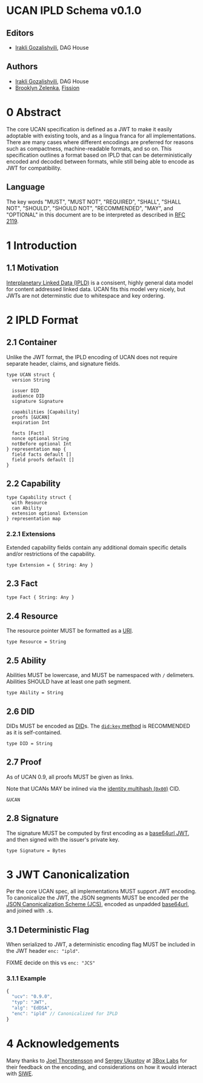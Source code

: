 # UCAN IPLD Schema v0.1.0

## Editors

* [Irakli Gozalishvili](https://github.com/Gozala), DAG House

## Authors

* [Irakli Gozalishvili](https://github.com/Gozala), DAG House
* [Brooklyn Zelenka](https://github.com/expede), [Fission](https://fission.codes)

# 0 Abstract

The core UCAN specification is defined as a JWT to make it easily adoptable with existing tools, and as a lingua franca for all implementations. There are many cases where different encodings are preferred for reasons such as compactness, machine-readable formats, and so on. This specification outlines a format based on IPLD that can be deterministically encoded and decoded between formats, while still being able to encode as JWT for compatibility.

## Language

The key words "MUST", "MUST NOT", "REQUIRED", "SHALL", "SHALL NOT", "SHOULD", "SHOULD NOT", "RECOMMENDED", "MAY", and "OPTIONAL" in this document are to be interpreted as described in [RFC 2119](https://datatracker.ietf.org/doc/html/rfc2119).

# 1 Introduction

## 1.1 Motivation

[Interplanetary Linked Data (IPLD)](https://ipld.io/) is a consisent, highly general data model for content addressed linked data. UCAN fits this model very nicely, but JWTs are not determinstic due to whitespace and key ordering.

# 2 IPLD Format

## 2.1 Container

Unlike the JWT format, the IPLD encoding of UCAN does not require separate header, claims, and signature fields.

```ipldsch
type UCAN struct {
  version String

  issuer DID
  audience DID
  signature Signature

  capabilities [Capability]
  proofs [&UCAN]
  expiration Int

  facts [Fact]
  nonce optional String
  notBefore optional Int
} representation map {
  field facts default []
  field proofs default []
}
```

## 2.2 Capability

``` ipldsch
type Capability struct {
  with Resource
  can Ability
  extension optional Extension
} representation map
```

### 2.2.1 Extensions

Extended capability fields contain any additional domain specific details and/or restrictions of the capability.

``` ipldsch
type Extension = { String: Any }
```

## 2.3 Fact

``` ipldsch
type Fact { String: Any }
```

## 2.4 Resource

The resource pointer MUST be formatted as a [URI](https://www.rfc-editor.org/rfc/rfc3986).

``` ipldsch
type Resource = String
```

## 2.5 Ability

Abilities MUST be lowercase, and MUST be namespaced with `/` delimeters. Abilities SHOULD have at least one path segment.

``` ipldsch
type Ability = String
```

## 2.6 DID

DIDs MUST be encoded as [DID](https://www.w3.org/TR/did-core/)s. The [`did:key` method](https://w3c-ccg.github.io/did-method-key/) is RECOMMENDED as it is self-contained.

``` ipldsch
type DID = String
```

## 2.7 Proof

As of UCAN 0.9, all proofs MUST be given as links.

Note that UCANs MAY be inlined via the [identity multihash (`0x00`)](https://github.com/multiformats/multicodec/blob/master/table.csv#L2) CID.

``` ipldsch
&UCAN
```

## 2.8 Signature

The signature MUST be computed by first encoding as a [base64url JWT](#3-jwt-canonicalization), and then signed with the issuer's private key.

``` ipldsch
type Signature = Bytes
```

# 3 JWT Canonicalization

Per the core UCAN spec, all implementations MUST support JWT encoding. To canonicalize the JWT, the JSON segments MUST be encoded per the [JSON Canonicalization Scheme (JCS)](https://www.rfc-editor.org/rfc/rfc8785), encoded as unpadded [base64url](https://datatracker.ietf.org/doc/html/rfc4648#section-5), and joined with `.`s.

## 3.1 Deterministic Flag

When serialized to JWT, a deterministic encoding flag MUST be included in the JWT header `enc: "ipld"`.

FIXME decide on this vs `enc: "JCS"`

### 3.1.1 Example

``` javascript
{
  "ucv": "0.9.0",
  "typ": "JWT",
  "alg": "EdDSA",
  "enc": "ipld" // Canonicalized for IPLD
}
```

# 4 Acknowledgements

Many thanks to [Joel Thorstensson](https://github.com/oed) and [Sergey Ukustov](https://github.com/ukstv) at [3Box Labs](https://3boxlabs.com/) for their feedback on the encoding, and considerations on how it would interact with [SIWE](https://eips.ethereum.org/EIPS/eip-4361).
